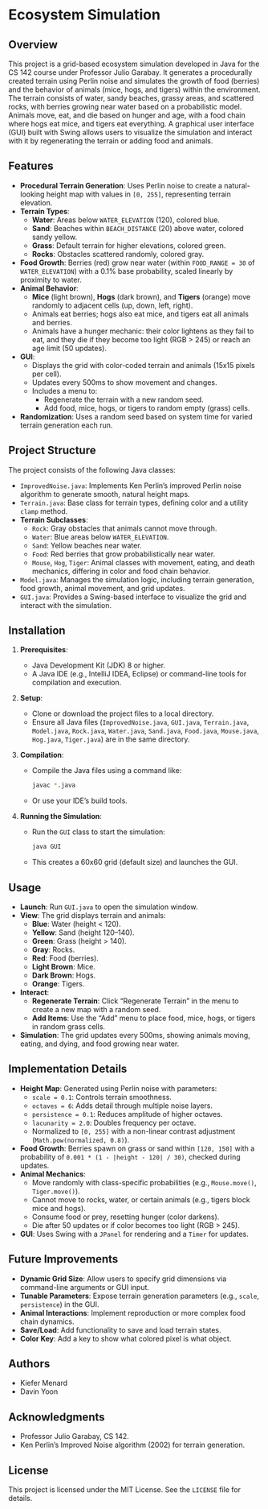 # Ecosystem Simulation

## Overview

This project is a grid-based ecosystem simulation developed in Java for the CS 142 course under Professor Julio Garabay. It generates a procedurally created terrain using Perlin noise and simulates the growth of food (berries) and the behavior of animals (mice, hogs, and tigers) within the environment. The terrain consists of water, sandy beaches, grassy areas, and scattered rocks, with berries growing near water based on a probabilistic model. Animals move, eat, and die based on hunger and age, with a food chain where hogs eat mice, and tigers eat everything. A graphical user interface (GUI) built with Swing allows users to visualize the simulation and interact with it by regenerating the terrain or adding food and animals.

## Features

- **Procedural Terrain Generation**: Uses Perlin noise to create a natural-looking height map with values in `[0, 255]`, representing terrain elevation.
- **Terrain Types**:
  - **Water**: Areas below `WATER_ELEVATION` (120), colored blue.
  - **Sand**: Beaches within `BEACH_DISTANCE` (20) above water, colored sandy yellow.
  - **Grass**: Default terrain for higher elevations, colored green.
  - **Rocks**: Obstacles scattered randomly, colored gray.
- **Food Growth**: Berries (red) grow near water (within `FOOD_RANGE = 30` of `WATER_ELEVATION`) with a 0.1% base probability, scaled linearly by proximity to water.
- **Animal Behavior**:
  - **Mice** (light brown), **Hogs** (dark brown), and **Tigers** (orange) move randomly to adjacent cells (up, down, left, right).
  - Animals eat berries; hogs also eat mice, and tigers eat all animals and berries.
  - Animals have a hunger mechanic: their color lightens as they fail to eat, and they die if they become too light (RGB &gt; 245) or reach an age limit (50 updates).
- **GUI**:
  - Displays the grid with color-coded terrain and animals (15x15 pixels per cell).
  - Updates every 500ms to show movement and changes.
  - Includes a menu to:
    - Regenerate the terrain with a new random seed.
    - Add food, mice, hogs, or tigers to random empty (grass) cells.
- **Randomization**: Uses a random seed based on system time for varied terrain generation each run.

## Project Structure

The project consists of the following Java classes:

- `ImprovedNoise.java`: Implements Ken Perlin’s improved Perlin noise algorithm to generate smooth, natural height maps.
- `Terrain.java`: Base class for terrain types, defining color and a utility `clamp` method.
- **Terrain Subclasses**:
  - `Rock`: Gray obstacles that animals cannot move through.
  - `Water`: Blue areas below `WATER_ELEVATION`.
  - `Sand`: Yellow beaches near water.
  - `Food`: Red berries that grow probabilistically near water.
  - `Mouse`, `Hog`, `Tiger`: Animal classes with movement, eating, and death mechanics, differing in color and food chain behavior.
- `Model.java`: Manages the simulation logic, including terrain generation, food growth, animal movement, and grid updates.
- `GUI.java`: Provides a Swing-based interface to visualize the grid and interact with the simulation.

## Installation

1. **Prerequisites**:

   - Java Development Kit (JDK) 8 or higher.
   - A Java IDE (e.g., IntelliJ IDEA, Eclipse) or command-line tools for compilation and execution.

2. **Setup**:

   - Clone or download the project files to a local directory.
   - Ensure all Java files (`ImprovedNoise.java`, `GUI.java`, `Terrain.java`, `Model.java`, `Rock.java`, `Water.java`, `Sand.java`, `Food.java`, `Mouse.java`, `Hog.java`, `Tiger.java`) are in the same directory.

3. **Compilation**:

   - Compile the Java files using a command like:

     ```bash
     javac *.java
     ```
   - Or use your IDE’s build tools.

4. **Running the Simulation**:

   - Run the `GUI` class to start the simulation:

     ```bash
     java GUI
     ```
   - This creates a 60x60 grid (default size) and launches the GUI.

## Usage

- **Launch**: Run `GUI.java` to open the simulation window.
- **View**: The grid displays terrain and animals:
  - **Blue**: Water (height &lt; 120).
  - **Yellow**: Sand (height 120–140).
  - **Green**: Grass (height &gt; 140).
  - **Gray**: Rocks.
  - **Red**: Food (berries).
  - **Light Brown**: Mice.
  - **Dark Brown**: Hogs.
  - **Orange**: Tigers.
- **Interact**:
  - **Regenerate Terrain**: Click “Regenerate Terrain” in the menu to create a new map with a random seed.
  - **Add Items**: Use the “Add” menu to place food, mice, hogs, or tigers in random grass cells.
- **Simulation**: The grid updates every 500ms, showing animals moving, eating, and dying, and food growing near water.

## Implementation Details

- **Height Map**: Generated using Perlin noise with parameters:
  - `scale = 0.1`: Controls terrain smoothness.
  - `octaves = 6`: Adds detail through multiple noise layers.
  - `persistence = 0.1`: Reduces amplitude of higher octaves.
  - `lacunarity = 2.0`: Doubles frequency per octave.
  - Normalized to `[0, 255]` with a non-linear contrast adjustment (`Math.pow(normalized, 0.8)`).
- **Food Growth**: Berries spawn on grass or sand within `[120, 150]` with a probability of `0.001 * (1 - |height - 120| / 30)`, checked during updates.
- **Animal Mechanics**:
  - Move randomly with class-specific probabilities (e.g., `Mouse.move()`, `Tiger.move()`).
  - Cannot move to rocks, water, or certain animals (e.g., tigers block mice and hogs).
  - Consume food or prey, resetting hunger (color darkens).
  - Die after 50 updates or if color becomes too light (RGB &gt; 245).
- **GUI**: Uses Swing with a `JPanel` for rendering and a `Timer` for updates.

## Future Improvements

- **Dynamic Grid Size**: Allow users to specify grid dimensions via command-line arguments or GUI input.
- **Tunable Parameters**: Expose terrain generation parameters (e.g., `scale`, `persistence`) in the GUI.
- **Animal Interactions**: Implement reproduction or more complex food chain dynamics.
- **Save/Load**: Add functionality to save and load terrain states.
- **Color Key**: Add a key to show what colored pixel is what object.

## Authors

- Kiefer Menard
- Davin Yoon

## Acknowledgments

- Professor Julio Garabay, CS 142.
- Ken Perlin’s Improved Noise algorithm (2002) for terrain generation.

## License

This project is licensed under the MIT License. See the `LICENSE` file for details.
